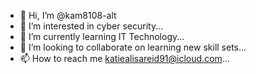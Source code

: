 - 👋 Hi, I’m @kam8108-alt
- 👀 I’m interested in cyber security...
- 🌱 I’m currently learning IT Technology...
- 💞️ I’m looking to collaborate on learning new skill sets...
- 📫 How to reach me katiealisareid91@icloud.com...

<!---
kam8108-alt/kam8108-alt is a ✨ special ✨ repository because its `README.md` (this file) appears on your GitHub profile.
You can click the Preview link to take a look at your changes.
--->
